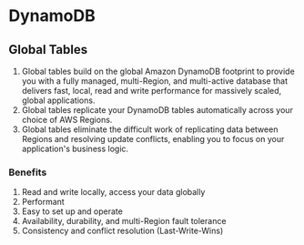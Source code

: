# DynamoDB

## Global Tables

1. Global tables build on the global Amazon DynamoDB footprint to provide you with a fully managed, multi-Region, and multi-active database that delivers fast, local, read and write performance for massively scaled, global applications. 
2. Global tables replicate your DynamoDB tables automatically across your choice of AWS Regions.
3. Global tables eliminate the difficult work of replicating data between Regions and resolving update conflicts, enabling you to focus on your application's business logic.

### Benefits
1. Read and write locally, access your data globally
2. Performant
3. Easy to set up and operate
4. Availability, durability, and multi-Region fault tolerance
5. Consistency and conflict resolution (Last-Write-Wins)


